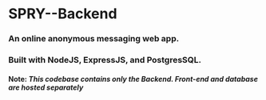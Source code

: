 # SPRY--Backend
### An online anonymous messaging web app.
### Built with NodeJS, ExpressJS, and PostgresSQL.
#### Note: _This codebase contains only the Backend. Front-end and database are hosted separately_